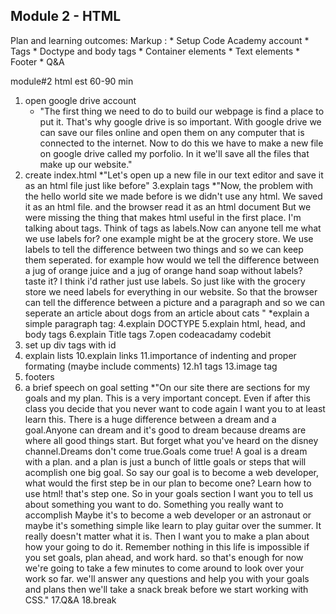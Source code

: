 ## Module 2 - HTML ##

Plan and learning outcomes:
    Markup : * Setup Code Academy account
             * Tags
             * Doctype and body tags
             * Container elements
             * Text elements
             * Footer
             * Q&A
    
    
module#2 html		est 60-90 min

1. open google drive account
	* "The first thing we need to do to build our webpage is find a place to put it. 
		That's why google drive is so important. With google drive we can save our files online and open them
		on any computer that is connected to the internet. Now to do this we have to make a new file on google 
		drive called my porfolio. In it we'll  save all the files that make up our website."
2. create index.html
	*"Let's open up a new file in our text editor and save it as an html file just like before"
3.explain tags
	*"Now, the problem with the hello world site we made before is we didn't use any html.
		We saved it as an html file. and the browser read it as an html document
		But we were missing the thing that makes html useful in the first place.
		I'm talking about tags. Think of tags as labels.Now can anyone tell me what we use labels for?
		one example might be at the grocery store. We use labels to tell the difference between two things
		and so we can keep them seperated.
 		for example how would we tell the difference between a jug of orange juice and a jug
		of orange hand soap without labels? taste it? I think i'd rather just use labels.
		So just like with the grocery store we need labels for everything in our website. 
		So that the browser can tell the difference between a picture and a paragraph and so we can 
		seperate an article about dogs from an article about cats  "
	*explain a simple paragraph tag:
4.explain DOCTYPE
5.explain html, head, and body tags	
6.explain Title tags
7.open codeacadamy codebit
8. set up div tags with id
9. explain lists
10.explain links
11.importance of indenting and proper formating (maybe include comments)
12.h1 tags
13.image tag
14. footers
15. a brief speech on goal setting
	*"On our site there are sections for my goals and my plan. This is a very important concept. Even if after this class
	you decide that you never want to code again I want you to at least learn this. There is a huge difference
	between a dream and a goal.Anyone can dream and it's good to dream because dreams are where all good things start.
	But forget what you've heard on the disney channel.Dreams don't come true.Goals come true! A goal is a dream with
	a plan. and a plan is just a bunch of little goals or steps that will acomplish one big goal. So say our goal is to become
	a web developer, what would the first step be in our plan to become one? Learn how to use html! that's step one. So
	in your goals section I want you to tell us about something you want to do. Something you really want to accomplish
	Maybe it's to become a web developer or an astronaut or maybe it's something simple like
	learn to play guitar over the summer. It really doesn't matter what it is. Then I want you to make a plan about how your going to 
	do it. Remember nothing in this life is impossible if you set goals, plan ahead, and work hard.
	so that's enough for now we're going to take a few minutes to come around to look over your work so far. we'll
	answer any questions and help you with your goals and plans then we'll take a snack break before we start working
	with CSS."
17.Q&A
18.break
